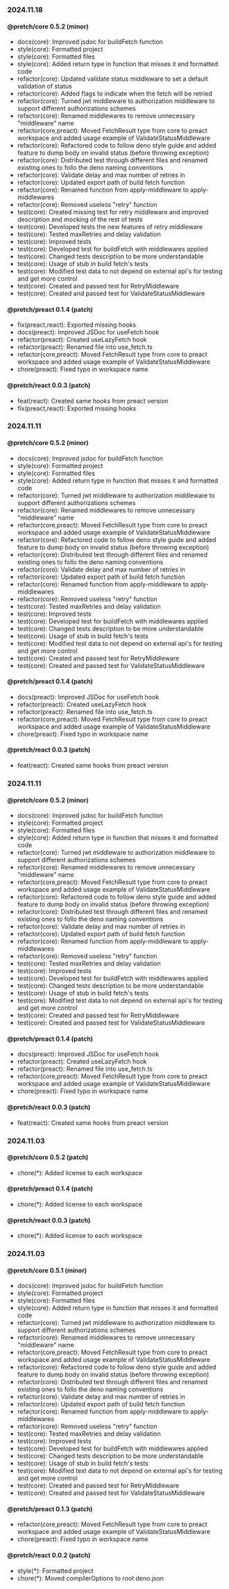 ### 2024.11.18

#### @pretch/core 0.5.2 (minor)

- docs(core): Improved jsdoc for buildFetch function
- style(core): Formatted project
- style(core): Formatted files
- style(core): Added return type in function that misses it and formatted code
- refactor(core): Updated validate status middleware to set a default validation
  of status
- refactor(core): Added flags to indicate when the fetch will be retried
- refactor(core): Turned jwt middleware to authorization middleware to support
  different authorizations schemes
- refactor(core): Renamed middlewares to remove unnecessary "middleware" name
- refactor(core,preact): Moved FetchResult type from core to preact workspace
  and added usage example of ValidateStatusMiddleware
- refactor(core): Refactored code to follow deno style guide and added feature
  to dump body on invalid status (before throwing exception)
- refactor(core): Distributed test through different files and renamed existing
  ones to follo the deno naming conventions
- refactor(core): Validate delay and max number of retries in
- refactor(core): Updated export path of build fetch function
- refactor(core): Renamed function from apply-middleware to apply-middlewares
- refactor(core): Removed useless "retry" function
- test(core): Created missing test for retry middleware and improved description
  and mocking of the rest of tests
- test(core): Developed tests the new features of retry middleware
- test(core): Tested maxRetries and delay validation
- test(core): Improved tests
- test(core): Developed test for buildFetch with middlewares applied
- test(core): Changed tests description to be more understandable
- test(core): Usage of stub in build fetch's tests
- test(core): Modified test data to not depend on external api's for testing and
  get more control
- test(core): Created and passed test for RetryMiddleware
- test(core): Created and passed test for ValidateStatusMiddleware

#### @pretch/preact 0.1.4 (patch)

- fix(preact,react): Exported missing hooks
- docs(preact): Improved JSDoc for useFetch hook
- refactor(preact): Created useLazyFetch hook
- refactor(preact): Renamed file into use_fetch.ts
- refactor(core,preact): Moved FetchResult type from core to preact workspace
  and added usage example of ValidateStatusMiddleware
- chore(preact): Fixed typo in workspace name

#### @pretch/react 0.0.3 (patch)

- feat(react): Created same hooks from preact version
- fix(preact,react): Exported missing hooks

### 2024.11.11

#### @pretch/core 0.5.2 (minor)

- docs(core): Improved jsdoc for buildFetch function
- style(core): Formatted project
- style(core): Formatted files
- style(core): Added return type in function that misses it and formatted code
- refactor(core): Turned jwt middleware to authorization middleware to support
  different authorizations schemes
- refactor(core): Renamed middlewares to remove unnecessary "middleware" name
- refactor(core,preact): Moved FetchResult type from core to preact workspace
  and added usage example of ValidateStatusMiddleware
- refactor(core): Refactored code to follow deno style guide and added feature
  to dump body on invalid status (before throwing exception)
- refactor(core): Distributed test through different files and renamed existing
  ones to follo the deno naming conventions
- refactor(core): Validate delay and max number of retries in
- refactor(core): Updated export path of build fetch function
- refactor(core): Renamed function from apply-middleware to apply-middlewares
- refactor(core): Removed useless "retry" function
- test(core): Tested maxRetries and delay validation
- test(core): Improved tests
- test(core): Developed test for buildFetch with middlewares applied
- test(core): Changed tests description to be more understandable
- test(core): Usage of stub in build fetch's tests
- test(core): Modified test data to not depend on external api's for testing and
  get more control
- test(core): Created and passed test for RetryMiddleware
- test(core): Created and passed test for ValidateStatusMiddleware

#### @pretch/preact 0.1.4 (patch)

- docs(preact): Improved JSDoc for useFetch hook
- refactor(preact): Created useLazyFetch hook
- refactor(preact): Renamed file into use_fetch.ts
- refactor(core,preact): Moved FetchResult type from core to preact workspace
  and added usage example of ValidateStatusMiddleware
- chore(preact): Fixed typo in workspace name

#### @pretch/react 0.0.3 (patch)

- feat(react): Created same hooks from preact version

### 2024.11.11

#### @pretch/core 0.5.2 (minor)

- docs(core): Improved jsdoc for buildFetch function
- style(core): Formatted project
- style(core): Formatted files
- style(core): Added return type in function that misses it and formatted code
- refactor(core): Turned jwt middleware to authorization middleware to support
  different authorizations schemes
- refactor(core): Renamed middlewares to remove unnecessary "middleware" name
- refactor(core,preact): Moved FetchResult type from core to preact workspace
  and added usage example of ValidateStatusMiddleware
- refactor(core): Refactored code to follow deno style guide and added feature
  to dump body on invalid status (before throwing exception)
- refactor(core): Distributed test through different files and renamed existing
  ones to follo the deno naming conventions
- refactor(core): Validate delay and max number of retries in
- refactor(core): Updated export path of build fetch function
- refactor(core): Renamed function from apply-middleware to apply-middlewares
- refactor(core): Removed useless "retry" function
- test(core): Tested maxRetries and delay validation
- test(core): Improved tests
- test(core): Developed test for buildFetch with middlewares applied
- test(core): Changed tests description to be more understandable
- test(core): Usage of stub in build fetch's tests
- test(core): Modified test data to not depend on external api's for testing and
  get more control
- test(core): Created and passed test for RetryMiddleware
- test(core): Created and passed test for ValidateStatusMiddleware

#### @pretch/preact 0.1.4 (patch)

- docs(preact): Improved JSDoc for useFetch hook
- refactor(preact): Created useLazyFetch hook
- refactor(preact): Renamed file into use_fetch.ts
- refactor(core,preact): Moved FetchResult type from core to preact workspace
  and added usage example of ValidateStatusMiddleware
- chore(preact): Fixed typo in workspace name

#### @pretch/react 0.0.3 (patch)

- feat(react): Created same hooks from preact version

### 2024.11.03

#### @pretch/core 0.5.2 (patch)

- chore(*): Added license to each workspace

#### @pretch/preact 0.1.4 (patch)

- chore(*): Added license to each workspace

#### @pretch/react 0.0.3 (patch)

- chore(*): Added license to each workspace

### 2024.11.03

#### @pretch/core 0.5.1 (minor)

- docs(core): Improved jsdoc for buildFetch function
- style(core): Formatted project
- style(core): Formatted files
- style(core): Added return type in function that misses it and formatted code
- refactor(core): Turned jwt middleware to authorization middleware to support
  different authorizations schemes
- refactor(core): Renamed middlewares to remove unnecessary "middleware" name
- refactor(core,preact): Moved FetchResult type from core to preact workspace
  and added usage example of ValidateStatusMiddleware
- refactor(core): Refactored code to follow deno style guide and added feature
  to dump body on invalid status (before throwing exception)
- refactor(core): Distributed test through different files and renamed existing
  ones to follo the deno naming conventions
- refactor(core): Validate delay and max number of retries in
- refactor(core): Updated export path of build fetch function
- refactor(core): Renamed function from apply-middleware to apply-middlewares
- refactor(core): Removed useless "retry" function
- test(core): Tested maxRetries and delay validation
- test(core): Improved tests
- test(core): Developed test for buildFetch with middlewares applied
- test(core): Changed tests description to be more understandable
- test(core): Usage of stub in build fetch's tests
- test(core): Modified test data to not depend on external api's for testing and
  get more control
- test(core): Created and passed test for RetryMiddleware
- test(core): Created and passed test for ValidateStatusMiddleware

#### @pretch/preact 0.1.3 (patch)

- refactor(core,preact): Moved FetchResult type from core to preact workspace
  and added usage example of ValidateStatusMiddleware
- chore(preact): Fixed typo in workspace name

#### @pretch/react 0.0.2 (patch)

- style(*): Formatted project
- chore(*): Moved compilerOptions to root deno.json
